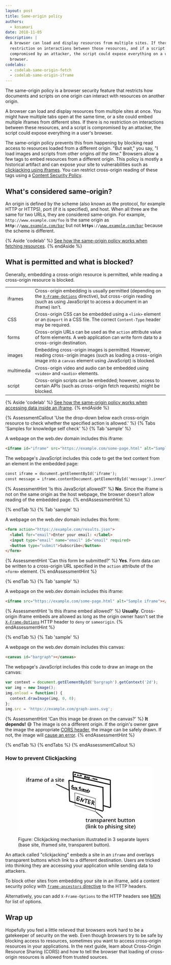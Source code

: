 ```yaml
---
layout: post
title: Same-origin policy
authors:
  - kosamari
date: 2018-11-05
description: |
  A browser can load and display resources from multiple sites. If there is no
  restriction on interactions between those resources, and if a script is
  compromised by an attacker, the script could expose everything on a user's
  browser.
codelabs:
  - codelab-same-origin-fetch
  - codelab-same-origin-iframe
---
```


The same-origin policy is a browser security feature that restricts how
documents and scripts on one origin can interact with resources
on another origin.

A browser can load and display resources from multiple sites at once. You might have
multiple tabs open at the same time, or a site could embed multiple iframes from
different sites. If there is no restriction on interactions between these
resources, and a script is compromised by an attacker, the script could
expose everything in a user's browser.

The same-origin policy prevents this from happening by blocking read access to
resources loaded from a different origin. "But wait," you say, "I load images
and scripts from other origins _all the time_." Browsers allow a few tags to
embed resources from a different origin. This policy is mostly a historical
artifact and can expose your site to vulnerabilities such as [clickjacking using
iframes](#how-to-prevent-clickjacking). You can restrict cross-origin reading
of these tags using a [Content Security
Policy](https://developers.google.com/web/fundamentals/security/csp/).

## What's considered same-origin?

An origin is defined by the scheme (also known as the  protocol, for example
HTTP or HTTPS), port (if it is specified), and host. When all three are the same
for two URLs, they are considered same-origin. For example,
`http://www.example.com/foo` is the same origin as
<code><strong>http</strong>://www.example.com/bar</code>
but not <code><strong>https</strong>://www.example.com/bar</code>
because the scheme is different.

{% Aside 'codelab' %}
[See how the same-origin policy works when fetching resources](/codelab-same-origin-fetch).
{% endAside %}

## What is permitted and what is blocked?

Generally, embedding a cross-origin resource is permitted, while reading a
cross-origin resource is blocked.

<div class="w-table-wrapper">
  <table>
    <tbody>
    <tr>
      <td>iframes</td>
      <td>
        Cross-origin embedding is usually permitted (depending on the <code><a href="https://developer.mozilla.org/en-US/docs/Web/HTTP/Headers/X-Frame-Options" rel="noopener">X-Frame-Options</a></code> directive), but cross-origin reading (such as using JavaScript to access a document in an iframe) isn't.
      </td>
    </tr>
    <tr>
      <td>CSS</td>
      <td>
        Cross-origin CSS can be embedded using a <code>&lt;link&gt;</code> element or an <code>@import</code> in a CSS file. The correct <code>Content-Type</code> header may be required.
      </td>
    </tr>
    <tr>
      <td>forms</td>
      <td>
        Cross-origin URLs can be used as the <code>action</code> attribute value of form elements. A web application can write form data to a cross-origin destination.
      </td>
    </tr>
    <tr>
      <td>images</td>
      <td>
        Embedding cross-origin images is permitted. However, reading cross-origin images (such as loading a cross-origin image into a <code>canvas</code> element using JavaScript) is blocked.
      </td>
    </tr>
    <tr>
      <td>multimedia</td>
      <td>
        Cross-origin video and audio can be embedded using <code>&lt;video&gt;</code> and <code>&lt;audio&gt;</code> elements.
      </td>
    </tr>
    <tr>
      <td>script</td>
      <td>
        Cross-origin scripts can be embedded; however, access to certain APIs (such as cross-origin fetch requests) might be blocked.
      </td>
    </tr>
    </tbody>
  </table>
</div>

{% Aside 'codelab' %}
[See how the same-origin policy works when accessing data inside an iframe](/codelab-same-origin-iframe).
{% endAside %}

{% AssessmentCallout 'Use the drop-down below each cross-origin resource to check whether the specified action is allowed.' %}
{% Tabs 'Samples for knowledge self check' %}
{% Tab 'sample' %}

A webpage on the web.dev domain includes this iframe:

```html
<iframe id="iframe" src="https://example.com/some-page.html" alt="Sample iframe"></iframe>
```

The webpage's JavaScript includes this code to get the text content from an element in the embedded page:

```html
const iframe = document.getElementById('iframe');
const message = iframe.contentDocument.getElementById('message').innerText;
```

{% AssessmentHint 'Is this JavaScript allowed?' %}
**No**. Since the iframe is not on the same origin as the host webpage,
the browser doesn't allow reading of the embedded page.
{% endAssessmentHint %}

{% endTab %}
{% Tab 'sample' %}

A webpage on the web.dev domain includes this form:

```html
<form action="https://example.com/results.json">
  <label for="email">Enter your email: </label>
  <input type="email" name="email" id="email" required>
  <button type="submit">Subscribe</button>
</form>
```

{% AssessmentHint 'Can this form be submitted?' %}
**Yes**. Form data can be written to a cross-origin URL specified
in the `action` attribute of the `<form>` element.
{% endAssessmentHint %}

{% endTab %}
{% Tab 'sample' %}

A webpage on the web.dev domain includes this iframe:

```html
<iframe src="https://example.com/some-page.html" alt="Sample iframe"></iframe>
```

{% AssessmentHint 'Is this iframe embed allowed?' %}
**Usually**. Cross-origin iframe embeds are allowed
as long as the origin owner hasn't set the
[`X-Frame-Options`](https://developer.mozilla.org/en-US/docs/Web/HTTP/Headers/X-Frame-Options)
HTTP header to `deny` or `sameorigin`.
{% endAssessmentHint %}

{% endTab %}
{% Tab 'sample' %}

A webpage on the web.dev domain includes this canvas:

```html
<canvas id="bargraph"></canvas>
```

The webpage's JavaScript includes this code to draw an image on the canvas:

```js
var context = document.getElementById('bargraph').getContext('2d');
var img = new Image();
img.onload = function() {
  context.drawImage(img, 0, 0);
};
img.src = 'https://example.com/graph-axes.svg';
```

{% AssessmentHint 'Can this image be drawn on the canvas?' %}
**It depends!** 😅 The image is on a different origin.
If the origin's owner gave the image the appropriate
[CORS header](/cross-origin-resource-sharing),
the image can be safely drawn. If not, the image will
[cause an error](https://developer.mozilla.org/en-US/docs/Web/HTML/CORS_enabled_image#What_is_a_.22tainted.22_canvas.3F).
{% endAssessmentHint %}

{% endTab %}
{% endTabs %}
{% endAssessmentCallout %}

### How to prevent Clickjacking

<figure class="w-figure w-figure--inline-right">
  <img src="./clickjacking.png" alt="clickjacking">
  <figcaption class="w-figcaption">
    Figure: Clickjacking mechanism illustrated in 3 separate layers (base site,
    iframed site, transparent button).
  </figcaption>
</figure>

An attack called "clickjacking" embeds a site in an `iframe` and overlays
transparent buttons which link to a different destination. Users are tricked
into thinking they are accessing your application while sending data to
attackers.

To block other sites from embedding your site in an iframe, add a content
security policy with [`frame-ancestors`
directive](https://developer.mozilla.org/en-US/docs/Web/HTTP/Headers/Content-Security-Policy/frame-ancestors)
to the HTTP headers.

Alternatively, you can add `X-Frame-Options` to the HTTP headers see
[MDN](https://developer.mozilla.org/en-US/docs/Web/HTTP/Headers/X-Frame-Options)
for list of options.

## Wrap up

Hopefully you feel a little relieved that browsers work hard to be a gatekeeper
of security on the web. Even though browsers try to be safe by blocking access
to resources, sometimes you want to access cross-origin resources in your
applications. In the next guide, learn about Cross-Origin Resource Sharing
(CORS) and how to tell the browser that loading of cross-origin resources is
allowed from trusted sources.
